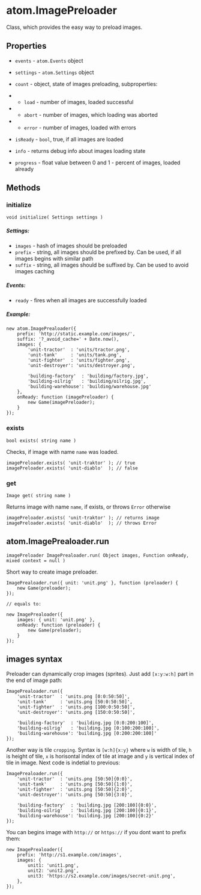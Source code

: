 atom.ImagePreloader
===================

Class, which provides the easy way to preload images.

## Properties

* `events` - `atom.Events` object

* `settings` - `atom.Settings` object

* `count` - object, state of images preloading, subproperties:

* * `load`  - number of images, loaded successful
* * `abort` - number of images, which loading was aborted
* * `error` - number of images, loaded with errors 

* `isReady` - `bool`, true, if all images are loaded

* `info` - returns debug info about images loading state

* `progress` - float value between 0 and 1 - percent of images, loaded already

## Methods

### initialize

	void initialize( Settings settings )

##### Settings:

* `images` - hash of images should be preloaded
* `prefix` - string, all images should be prefixed by. Can be used, if all images begins with similar path
* `suffix` - string, all images should be suffixed by. Can be used to avoid images caching

##### Events:

* `ready` - fires when all images are successfully loaded

##### Example:

	new atom.ImagePrealoader({
		prefix: 'http://static.example.com/images/',
		suffix: '?_avoid_cache=' + Date.now(),
		images: {
			'unit-tractor'  : 'units/tractor.png',
			'unit-tank'     : 'units/tank.png',
			'unit-fighter'  : 'units/fighter.png',
			'unit-destroyer': 'units/destroyer.png',
			
			'building-factory'  : 'building/factory.jpg',
			'building-oilrig'   : 'building/oilrig.jpg',
			'building-warehouse': 'building/warehouse.jpg'
		},
		onReady: function (imagePreloader) {
			new Game(imagePreloader);
		}
	});

### exists

	bool exists( string name )

Checks, if image with name `name` was loaded.

	imagePreloader.exists( 'unit-traktor' ); // true
	imagePreloader.exists( 'unit-diablo'  ); // false

### get 

	Image get( string name )

Returns image with name `name`, if exists, or throws `Error` otherwise

	imagePreloader.exists( 'unit-traktor' ); // returns image
	imagePreloader.exists( 'unit-diablo'  ); // throws Error

## atom.ImagePrealoader.run

	imagePreloader ImagePrealoader.run( Object images, Function onReady, mixed context = null )

Short way to create image preloader.

	ImagePrealoader.run({ unit: 'unit.png' }, function (preloader) {
		new Game(preloader);
	});
	
	// equals to: 
	
	new ImagePrealoader({
		images: { unit: 'unit.png' },
		onReady: function (preloader) {
			new Game(preloader);
		}
	});

## images syntax

Preloader can dynamically crop images (sprites). Just add `[x:y:w:h]` part in the end of image path:

	ImagePrealoader.run({
		'unit-tractor'  : 'units.png [0:0:50:50]',
		'unit-tank'     : 'units.png [50:0:50:50]',
		'unit-fighter'  : 'units.png [100:0:50:50]',
		'unit-destroyer': 'units.png [150:0:50:50]',
		
		'building-factory'  : 'building.jpg [0:0:200:100]',
		'building-oilrig'   : 'building.jpg [0:100:200:100]',
		'building-warehouse': 'building.jpg [0:200:200:100]'
	});

Another way is tile `cropping`. Syntax is `[w:h]{x:y}` where `w` is width of tile, `h` is height of tile, `x` is horisontal index of tile at image and `y` is vertical index of tile in image. Next code is indetial to previous:

	ImagePrealoader.run({
		'unit-tractor'  : 'units.png [50:50]{0:0}',
		'unit-tank'     : 'units.png [50:50]{1:0}',
		'unit-fighter'  : 'units.png [50:50]{2:0}',
		'unit-destroyer': 'units.png [50:50]{3:0}',
		
		'building-factory'  : 'building.jpg [200:100]{0:0}',
		'building-oilrig'   : 'building.jpg [200:100]{0:1}',
		'building-warehouse': 'building.jpg [200:100]{0:2}'
	});

You can begins image with `http://` or `https://` if you dont want to prefix them:

	new ImagePrealoader({
		prefix: 'http://s1.example.com/images',
		images: {
			unit1: 'unit1.png',
			unit2: 'unit2.png',
			unit3: 'https://s2.example.com/images/secret-unit.png',
		},
	});


